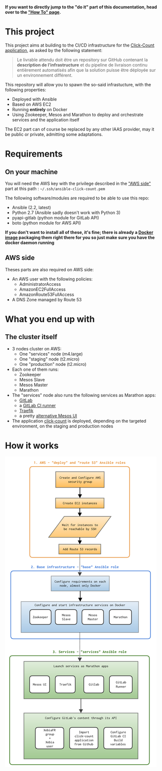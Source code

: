 **If you want to directly jump to the "do it" part of this documentation, head
over to the ["How To" page](howto.md).**

# This project

This project aims at building to the CI/CD infrastructure for the [Click-Count
application](TODO), as asked by the following statement:

> Le livrable attendu doit être un repository sur GitHub contenant la
> **description de l’infrastructure** et du pipeline de livraison continu
> entièrement automatisés afin que la solution puisse être déployée sur un
> environnement différent.

This repository will allow you to spawn the so-said infrastucture, with the
following properties:

- Deployed with Ansible
- Based on AWS EC2
- Running **entirely** on Docker
- Using Zookeeper, Mesos and Marathon to deploy and orchestrate services and
  the application itself

The EC2 part can of course be replaced by any other IAAS provider, may it be
public or private, admitting some adaptations.

# Requirements

## On your machine

You will need the AWS key with the privilege described in the ["AWS
side"](index.md#aws-side) part at this path : `~/.ssh/ansible-click-count.pem`

The following software/modules are required to be able to use this repo:

- Ansible (2.2, latest)
- Python 2.7 (Ansible sadly doesn't work with Python 3)
- pyapi-gitlab (python module for GitLab API)
- boto (python module for AWS API)

**If you don't want to install all of these, it's fine; there is already a
[Docker image](https://hub.docker.com/r/horgix/ansible-aws-gitlab/) packaging
them right there for you so just make sure you have the docker daemon running**

## AWS side

Theses parts are also required on AWS side:

- An AWS user with the following policies:
    - AdministratorAccess
    - AmazonEC2FullAccess
    - AmazonRoute53FullAccess
- A DNS Zone managed by Route 53

# What you end up with

## The cluster itself

- 3 nodes cluster on AWS:
    - One "services" node (m4.large)
    - One "staging" node (t2.micro)
    - One "production" node (t2.micro)
- Each one of them runs:
    - Zookeeper
    - Mesos Slave
    - Mesos Master
    - Marathon
- The "services" node also runs the following services as Marathon apps:
    - [GitLab](https://about.gitlab.com/)
    - a [GitLab CI runner](https://gitlab.com/gitlab-org/gitlab-ci-multi-runner)
    - [Traefik](http://traefik.io/)
    - a pretty [alternative Mesos UI](https://github.com/Capgemini/mesos-ui/)
- The application [click-count](https://github.com/Horgix/click-count-app) is
  deployed, depending on the targeted environment, on the staging and
  production nodes

# How it works

![Steps](images/steps.png)
